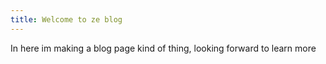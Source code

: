 ```yaml
---
title: Welcome to ze blog
---
```

In here im making a blog page kind of thing, looking forward to learn more



